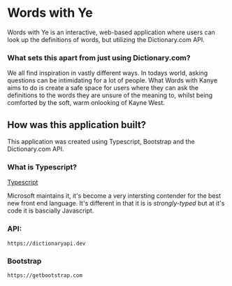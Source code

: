 # Words with Ye
Words with Ye is an interactive, web-based application where users can look up the definitions of words, but utilizing the Dictionary.com API.

### What sets this apart from just using Dictionary.com?
We all find inspiration in vastly different ways. In todays world, asking questions can be intimidating for a lot of people. What Words with Kanye aims to do is create a safe space for users where they can ask the definitions to the words they are unsure of the meaning to, whilst being comforted by the soft, warm onlooking of Kayne West. 

## How was this application built?

This application was created using Typescript, Bootstrap and the Dictionary.com API.

### What is Typescript?

[Typescript](https://www.typescriptlang.org)

Microsoft maintains it, it's become a very intersting contender for the best new front end language.
It's different in that it is is _strongly-typed_ but at it's code it is bascially Javascript.

### API:
`https://dictionaryapi.dev`

### Bootstrap
`https://getbootstrap.com` 
